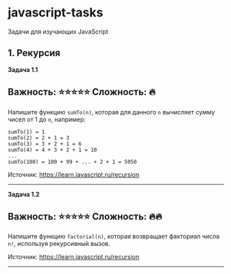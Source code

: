 # javascript-tasks
Задачи для изучающих JavaScript

## 1. Рекурсия

**Задача 1.1**

Важность: :star::star::star::star::star:
Сложность: :fire:
---

Напишите функцию ```sumTo(n)```, которая для данного ```n``` вычисляет сумму чисел от 1 до ```n```, например:

```
sumTo(1) = 1
sumTo(2) = 2 + 1 = 3
sumTo(3) = 3 + 2 + 1 = 6
sumTo(4) = 4 + 3 + 2 + 1 = 10
...
sumTo(100) = 100 + 99 + ... + 2 + 1 = 5050
```

Источник: https://learn.javascript.ru/recursion

---

**Задача 1.2**

Важность: :star::star::star::star::star:
Сложность: :fire::fire:
---

Напишите функцию ```factorial(n)```, которая возвращает факториал числа ```n!```, используя рекурсивный вызов.

Источник: https://learn.javascript.ru/recursion

---
